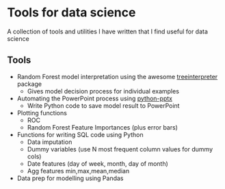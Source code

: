 # Tools for data science

A collection of tools and utilities I have written that I find useful for data science

## Tools

* Random Forest model interpretation using the awesome [treeinterpreter](https://github.com/andosa/treeinterpreter) package
    * Gives model decision process for individual examples
* Automating the PowerPoint process using [python-pptx](https://python-pptx.readthedocs.io/en/latest/)
    * Write Python code to save model result to PowerPoint
* Plotting functions
    * ROC
    * Random Forest Feature Importances (plus error bars)
* Functions for writing SQL code using Python
    * Data imputation
    * Dummy variables (use N most frequent column values for dummy cols)
    * Date features (day of week, month, day of month)
    * Agg features min,max,mean,median
* Data prep for modelling using Pandas
